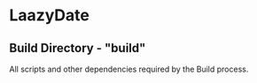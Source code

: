 # LaazyDate

## Build Directory - "build"

All scripts and other dependencies required by the Build process.
